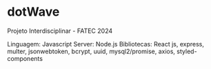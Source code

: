 # dotWave
Projeto Interdisciplinar - FATEC 2024

Linguagem: Javascript
Server: Node.js 
Bibliotecas: React js, express, multer, jsonwebtoken, bcrypt, uuid, mysql2/promise, axios, styled-components